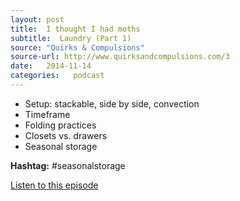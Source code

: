 ```yaml
---
layout: post
title:  I thought I had moths
subtitle:  Laundry (Part 1)
source: "Quirks & Compulsions"
source-url: http://www.quirksandcompulsions.com/3
date:   2014-11-14
categories:   podcast
---
```


* Setup: stackable, side by side, convection
* Timeframe
* Folding practices
* Closets vs. drawers
* Seasonal storage

<p class="sans-s"><strong>Hashtag:</strong> #seasonalstorage</span>

<div class="spacing-above">
  <a href="http://www.quirksandcompulsions.com/3" class="primary-button">Listen to this episode</a>
</div>

